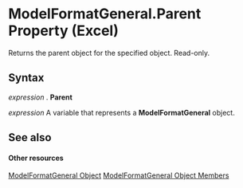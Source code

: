 
# ModelFormatGeneral.Parent Property (Excel)

Returns the parent object for the specified object. Read-only.


## Syntax

 _expression_ . **Parent**

 _expression_ A variable that represents a **ModelFormatGeneral** object.


## See also


#### Other resources


[ModelFormatGeneral Object](4fc68fb0-37aa-da83-f303-40ff96efb4a7.md)
[ModelFormatGeneral Object Members](f19d21c7-282b-2f00-fcbb-b5c9ffed795f.md)
